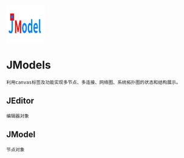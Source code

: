 ![JModels](https://raw.githubusercontent.com/bedreamer/JModels/master/X/static/imgs/logo/100x100.png "logo")
# JModels
    利用canvas标签及功能实现多节点、多连接、网络图、系统拓扑图的状态和结构展示。

## JEditor
    编辑器对象

## JModel
    节点对象
